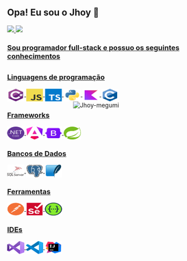 ## Opa! Eu sou o Jhoy 👋
<div>
  <a href="https://github.com/jhoyr">
  <img height="180em" src="https://github-readme-stats.vercel.app/api?username=jhoyr&show_icons=true&theme=dracula&include_all_commits=true&count_private=true"/>
  <img height="180em" src="https://github-readme-stats.vercel.app/api/top-langs/?username=jhoyr&layout=compact&langs_count=16&theme=dracula"/>
</div>

### Sou programador full-stack e possuo os seguintes conhecimentos

##

### Linguagens de programação
<div>  
  <img align="center" alt="Jhoy-Csharp" height="30" width="40" src="https://github.com/devicons/devicon/blob/master/icons/csharp/csharp-original.svg" >
  <img align="center" alt="Jhoy-Js" height="30" width="40" src="https://github.com/devicons/devicon/blob/master/icons/javascript/javascript-original.svg" >
  <img align="center" alt="Jhoy-Ts" height="30" width="40" src="https://github.com/devicons/devicon/blob/master/icons/typescript/typescript-original.svg" >
  <img align="center" alt="Jhoy-Py" height="30" width="40" src="https://github.com/devicons/devicon/blob/master/icons/python/python-original.svg" >
  <img align="center" alt="Jhoy-Kotlin" height="30" width="40" src="https://github.com/devicons/devicon/blob/master/icons/kotlin/kotlin-original.svg" >
  <img align="center" alt="Jhoy-C" height="30" width="40" src="https://github.com/devicons/devicon/blob/master/icons/c/c-original.svg" >
  <img align="right" width="350" alt="Jhoy-megumi" src="https://media1.tenor.com/m/b5W6lI1Wq7YAAAAC/jujutsu-kaisen-jujutsu.gif">
</div>


### Frameworks
<div> 
  <img align="center" alt="Jhoy-Dotnet" height="30" width="40" src="https://github.com/devicons/devicon/blob/master/icons/dotnetcore/dotnetcore-original.svg" >
  <img align="center" alt="Jhoy-Angular" height="30" width="40" src="https://github.com/devicons/devicon/blob/master/icons/angular/angular-original.svg" >
  <img align="center" alt="Jhoy-Bootstrap" height="30" width="40" src="https://github.com/devicons/devicon/blob/master/icons/bootstrap/bootstrap-original.svg" >
  <img align="center" alt="Jhoy-Spring" height="30" width="40" src="https://github.com/devicons/devicon/blob/master/icons/spring/spring-original.svg" >

### Bancos de Dados
<div> 
  <img align="center" alt="Jhoy-SqlServer" height="30" width="40" src="https://github.com/devicons/devicon/blob/master/icons/microsoftsqlserver/microsoftsqlserver-original-wordmark.svg" >
  <img align="center" alt="Jhoy-PG" height="30" width="40" src="https://github.com/devicons/devicon/blob/master/icons/postgresql/postgresql-original.svg" >
  <img align="center" alt="Jhoy-SQLite" height="30" width="40" src="https://github.com/devicons/devicon/blob/master/icons/sqlite/sqlite-original.svg" >
</div>

### Ferramentas
<div> 
  <img align="center" alt="Jhoy-Postman" height="30" width="40" src="https://github.com/devicons/devicon/blob/master/icons/postman/postman-original.svg" >
  <img align="center" alt="Jhoy-Selenium" height="30" width="40" src="https://github.com/devicons/devicon/blob/master/icons/selenium/selenium-original.svg" >
  <img align="center" alt="Jhoy-Swagger" height="30" width="40" src="https://github.com/devicons/devicon/blob/master/icons/swagger/swagger-original.svg" >
</div>

### IDEs
<div> 
  <img align="center" alt="Jhoy-VS" height="30" width="40" src="https://github.com/devicons/devicon/blob/master/icons/visualstudio/visualstudio-original.svg" >
  <img align="center" alt="Jhoy-VSCode" height="30" width="40" src="https://github.com/devicons/devicon/blob/master/icons/vscode/vscode-original.svg" >
  <img align="center" alt="Jhoy-IntelliJ" height="30" width="40" src="https://github.com/devicons/devicon/blob/master/icons/intellij/intellij-original.svg" >
</div>
